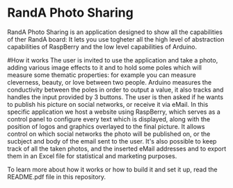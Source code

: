 # RandA Photo Sharing
RandA Photo Sharing is an application designed to show all the capabilities of ther RandA board:
It lets you use togheter all the high level of abstraction capabilities of RaspBerry and the low level capabilities of Arduino.

#How it works
The user is invited to use the application and take a photo, adding various image effects to it and to hold some poles which will measure some thematic properties: for example you can measure cleverness, beauty, or love between two people.
Arduino measures the conductivity between the poles in order to output a value, it also tracks and handles the input provided by 3 buttons.
The user is then asked if he wants to publish his picture on social networks, or receive it via eMail.
In this specific application we host a website using RaspBerry, which serves as a control panel to configure every text which is displayed, along with the position of logos and graphics overlayed to the final picture.
It allows control on which social networks the photo will be published on, or the sucbject and body of the email sent to the user.
It's also possible to keep track of all the taken photos, and the inserted eMail addresses and to export them in an Excel file for statistical and marketing purposes.

To learn more about how it works or how to build it and set it up, read the README.pdf file in this repository.
